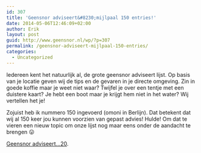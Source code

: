 ```yaml
---
id: 307
title: 'Geensnor adviseert&#8230;mijlpaal 150 entries!'
date: 2014-05-06T12:46:09+02:00
author: Erik
layout: post
guid: http://www.geensnor.nl/wp/?p=307
permalink: /geensnor-adviseert-mijlpaal-150-entries/
categories:
  - Uncategorized
---
```

Iedereen kent het natuurlijk al, de grote geensnor adviseert lijst. Op basis van je locatie geven wij de tips en de gevaren in je directe omgeving. Zin in goede koffie maar je weet niet waar? Twijfel je over een tentje met een duistere kaart? Je hebt een boot maar je krijgt hem niet in het water? Wij vertellen het je!

Zojuist heb ik nummero 150 ingevoerd (omoni in Berlijn). Dat betekent dat wij al 150 keer jou kunnen voorzien van gepast advies! Hulde! Om dat te vieren een nieuw topic om onze lijst nog maar eens onder de aandacht te brengen 😛

[Geensnor adviseert&#8230;20](http://advies.geensnor.nl/).